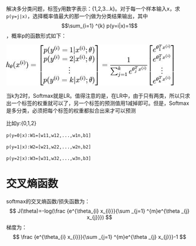 解决多分类问题，标签y用数字表示：{1,2,3...k}。对于每一个样本输入x，求`p(y=j|x)`，选择概率值最大的那一个j做为分类结果输出，其中$$\sum_{i=1} ^{k} p(y=i|x)=1$$，概率p的函数形式如下：

![](.\pictures\Softmax.jpg)

当k为2时，Softmax就是LR。值得注意的是，在LR中，由于只有两类，所以只求出一个标签的权重就可以了，另一个标签的预测值用1减掉即可。但是，Softmax是多分类，必须把每个标签的权重都拟合出来才可以预测

比如y:{0,1,2}

`p(y=0|x):W1=[w11,w12,...,w1n,b1] `

`p(y=1|x):W2=[w21,w22,...,w2n,b2] `

`p(y=2|x):W3=[w31,w32,...,w3n,b3]`

# 交叉熵函数

softmax的交叉熵函数/损失函数为：
$$
J(\theta)=-log(\frac {e^{\theta_{i} x_{i}}}{\sum _{j=1} ^{m}e^{\theta _{j} x_{j}}})
$$
梯度为：
$$
\frac {e^{\theta_{i} x_{i}}}{\sum _{j=1} ^{m}e^{\theta _{j} x_{j}}}-1
$$


